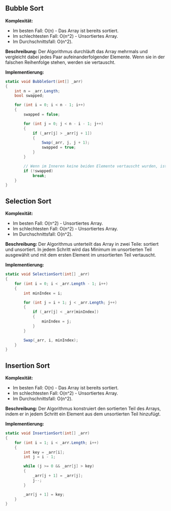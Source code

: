 ## Bubble Sort

**Komplexität:**
- Im besten Fall: O(n) - Das Array ist bereits sortiert.
- Im schlechtesten Fall: O(n^2) - Unsortiertes Array.
- Im Durchschnittsfall: O(n^2).

**Beschreibung:**
Der Algorithmus durchläuft das Array mehrmals und vergleicht dabei jedes Paar aufeinanderfolgender Elemente. Wenn sie in der falschen Reihenfolge stehen, werden sie vertauscht.

**Implementierung:**
```csharp
static void BubbleSort(int[] _arr)
{
    int n = _arr.Length;
    bool swapped;

    for (int i = 0; i < n - 1; i++)
    {
        swapped = false;

        for (int j = 0; j < n - i - 1; j++)
        {
            if (_arr[j] > _arr[j + 1])
            {
                Swap(_arr, j, j + 1);
                swapped = true;
            }
        }

        // Wenn im Inneren keine beiden Elemente vertauscht wurden, ist das Array bereits sortiert
        if (!swapped)
            break;
    }
}
```

## Selection Sort

**Komplexität:**
- Im besten Fall: O(n^2) - Unsortiertes Array.
- Im schlechtesten Fall: O(n^2) - Unsortiertes Array.
- Im Durchschnittsfall: O(n^2).

**Beschreibung:**
Der Algorithmus unterteilt das Array in zwei Teile: sortiert und unsortiert. In jedem Schritt wird das Minimum im unsortierten Teil ausgewählt und mit dem ersten Element im unsortierten Teil vertauscht.

**Implementierung:**
```csharp
static void SelectionSort(int[] _arr)
{
    for (int i = 0; i < _arr.Length - 1; i++)
    {
        int minIndex = i;

        for (int j = i + 1; j < _arr.Length; j++)
        {
            if (_arr[j] < _arr[minIndex])
            {
                minIndex = j;
            }
        }

        Swap(_arr, i, minIndex);
    }
}
```

## Insertion Sort

**Komplexität:**
- Im besten Fall: O(n) - Das Array ist bereits sortiert.
- Im schlechtesten Fall: O(n^2) - Unsortiertes Array.
- Im Durchschnittsfall: O(n^2).

**Beschreibung:**
Der Algorithmus konstruiert den sortierten Teil des Arrays, indem er in jedem Schritt ein Element aus dem unsortierten Teil hinzufügt.

**Implementierung:**
```csharp
static void InsertionSort(int[] _arr)
{
    for (int i = 1; i < _arr.Length; i++)
    {
        int key = _arr[i];
        int j = i - 1;

        while (j >= 0 && _arr[j] > key)
        {
            _arr[j + 1] = _arr[j];
            j--;
        }

        _arr[j + 1] = key;
    }
}
```
